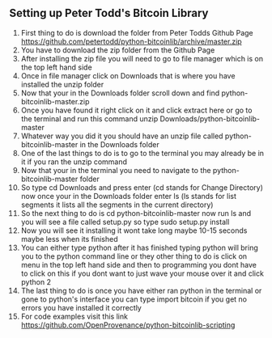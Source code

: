 ## Setting up Peter Todd's Bitcoin Library

1. First thing to do is download the folder from Peter Todds Github Page https://github.com/petertodd/python-bitcoinlib/archive/master.zip
2. You have to download the zip folder from the Github Page 
3. After installing the zip file you will need to go to file manager which is on the top left hand side 
4. Once in file manager click on Downloads that is where you have installed the unzip folder
5. Now that your in the Downloads folder scroll down and find python-bitcoinlib-master.zip 
6. Once you have found it right click on it and click extract here or go to the terminal and run this command unzip Downloads/python-bitcoinlib-master
7. Whatever way you did it you should have an unzip file called python-bitcoinlib-master in the Downloads folder
8. One of the last things to do is to go to the terminal you may already be in it if you ran the unzip command
9. Now that your in the terminal you need to navigate to the python-bitcoinlib-master folder
10. So type cd Downloads and press enter (cd stands for Change Directory) now once your in the Downloads folder enter ls (ls stands for list segments it lists all the segments in the current directory)
11. So the next thing to do is cd python-bitcoinlib-master now run ls and you will see a file called setup.py so type sudo setup.py install
12. Now you will see it installing it wont take long maybe 10-15 seconds maybe less when its finished
13. You can either type python after it has finished typing python will bring you to the python command line or they other thing to do is click on menu in the top left hand side and then to programming you dont have to click on this if you dont want to just wave your mouse over it and click python 2
14. The last thing to do is once you have either ran python in the terminal or gone to python's interface you can type import bitcoin if you get no errors you have installed it correctly
15. For code examples visit this link https://github.com/OpenProvenance/python-bitcoinlib-scripting
